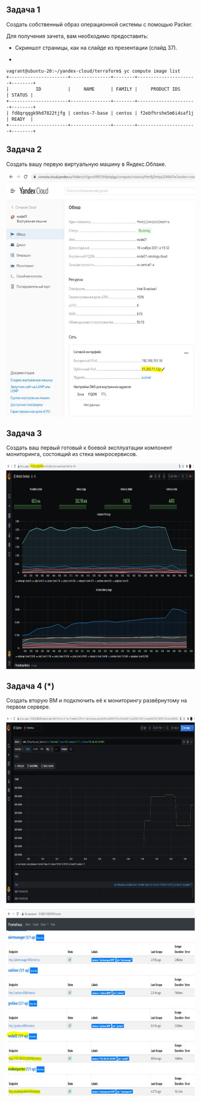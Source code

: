 
<h2 dir="auto">Задача 1</h2>
<p dir="auto">Создать собственный образ операционной системы с помощью Packer.</p>
<p dir="auto">Для получения зачета, вам необходимо предоставить:</p>
<ul dir="auto">
<li>Скриншот страницы, как на слайде из презентации (слайд 37).</li>
</ul>

 *
```
vagrant@ubuntu-20:~/yandex-cloud/terraform$ yc compute image list
+----------------------+---------------+--------+----------------------+--------+
|          ID          |     NAME      | FAMILY |     PRODUCT IDS      | STATUS |
+----------------------+---------------+--------+----------------------+--------+
| fd8qrqqgk9hd7822tjfg | centos-7-base | centos | f2ebfhrshe5m6i4saf1j | READY  |
+----------------------+---------------+--------+----------------------+--------+
```
<h2 dir="auto"></a>Задача 2</h2>
<p dir="auto">Создать вашу первую виртуальную машину в Яндекс.Облаке.</p>

<p align="center" dir="auto"> 
  <a target="_blank" rel="noopener noreferrer" href="https://github.com/vitsinv/netology_homework/blob/exp/5_4_docker_compose/node01.JPG"><img width="550" height="650" src="https://github.com/vitsinv/netology_homework/blob/exp/5_4_docker_compose/node01.JPG" style="max-width: 100%;"></a>
</p>
<h2 dir="auto">Задача 3</h2>
<p dir="auto">Создать ваш первый готовый к боевой эксплуатации компонент мониторинга, состоящий из стека микросервисов.</p>

<p align="center" dir="auto">
  <a target="_blank" rel="noopener noreferrer" href="https://github.com/vitsinv/netology_homework/blob/exp/5_4_docker_compose/grafana.JPG"><img width="1200" height="550" src="https://github.com/vitsinv/netology_homework/blob/exp/5_4_docker_compose/grafana.JPG" style="max-width: 100%;"></a>
</p>
<h2 dir="auto">Задача 4 (*)</h2>
<p dir="auto">Создать вторую ВМ и подключить её к мониторингу развёрнутому на первом сервере.</p>

<p align="center" dir="auto">
  <a target="_blank" rel="noopener noreferrer" href="https://github.com/vitsinv/netology_homework/blob/exp/5_4_docker_compose/grafana-node02.JPG"><img width="1200" height="500" src="https://github.com/vitsinv/netology_homework/blob/exp/5_4_docker_compose/grafana-node02.JPG" style="max-width: 100%;"></a>

<p align="center" dir="auto">
  <a target="_blank" rel="noopener noreferrer" href="https://github.com/vitsinv/netology_homework/blob/exp/5_4_docker_compose/prom-targets.JPG"><img width="1200" height="500" src="https://github.com/vitsinv/netology_homework/blob/exp/5_4_docker_compose/prom-targets.JPG" style="max-width: 100%;"></a>